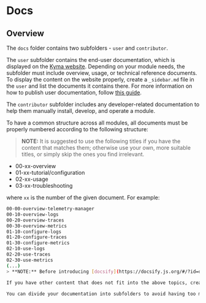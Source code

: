 # Docs

## Overview

The `docs` folder contains two subfolders - `user` and `contributor`. 

The `user` subfolder contains the end-user documentation, which is displayed on the [Kyma website](https://kyma-project.io/#/). Depending on your module needs, the subfolder must include overview, usage, or technical reference documents. To display the content on the website properly, create a `_sidebar.md` file in the `user` and list the documents it contains there. For more information on how to publish user documentation, follow [this guide](https://github.com/kyma-project/community/blob/main/docs/guidelines/content-guidelines/01-user-docs.md).

The `contributor` subfolder includes any developer-related documentation to help them manually install, develop, and operate a module.

To have a common structure across all modules, all documents must be properly numbered according to the following structure:

> **NOTE:** It is suggested to use the following titles if you have the content that matches them; otherwise use your own, more suitable titles, or simply skip the ones you find irrelevant.

   - 00-xx-overview
   - 01-xx-tutorial/configuration  
   - 02-xx-usage  
   - 03-xx-troubleshooting

where `xx` is the number of the given document. For example:

   ```bash
   00-00-overview-telemetry-manager
   00-10-overview-logs
   00-20-overview-traces
   00-30-overview-metrics
   01-10-configure-logs 
   01-20-configure-traces 
   01-30-configure-metrics
   02-10-use-logs
   02-20-use-traces
   02-30-use-metrics
   (...)
> **NOTE:** Before introducing [docsify](https://docsify.js.org/#/?id=docsify), we agreed to use the `10`, `20`, `30` numbering. It was to help maintain the proper order of docs if they were rendered automatically on the website. With docsify, you manually add the content to the `_sidebar.md` file, and docs are displayed in the order you add them. However, this numbering is still recommended to have the unified structure of the docs in the module repositories.
      
If you have other content that does not fit into the above topics, create your own 04-10-module-specific document(s).

You can divide your documentation into subfolders to avoid having too many documents in one `docs/user` or `docs/contributor` folder. For example, if you have many technical reference documents, you can create a `technical reference` subfolder in `docs/user` and keep relevant documentation there. Each subfolder in the `user` folder must have its own `_sidebar.md` file with the links to the main module page and the list of docs it contains.
